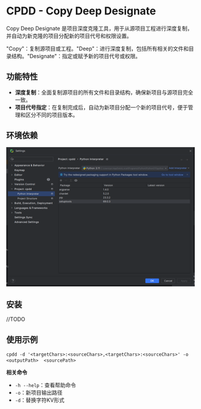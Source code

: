 # CPDD - Copy Deep Designate

Copy Deep Designate 是项目深度克隆工具，用于从源项目工程进行深度复制，并自动为新克隆的项目分配新的项目代号和权限设置。

"Copy"：复制源项目或工程。"Deep"：进行深度复制，包括所有相关的文件和目录结构。"Designate"：指定或赋予新的项目代号或权限。


## 功能特性
* **深度复制**：全面复制源项目的所有文件和目录结构，确保新项目与源项目完全一致。
* **项目代号指定**：在复制完成后，自动为新项目分配一个新的项目代号，便于管理和区分不同的项目版本。

## 环境依赖
![img_1.png](img_1.png)

## 安装

//TODO

## 使用示例

```shell
cpdd -d '<targetChars>:<sourceChars>,<targetChars>:<sourceChars>' -o <outputPath>  <sourcePath>
```
**相关命令**

* `-h --help`：查看帮助命令
* `-o`：新项目输出路径
* `-d`：替换字符KV形式

